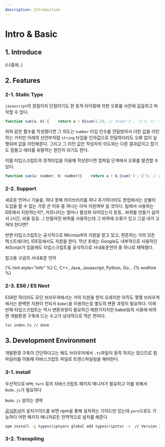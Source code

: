 ```yaml
---
description: Introduction
---
```


# Intro & Basic

## 1. Introduce

\(나중에..\)

## 2. Features

### 2-1. Static Type

`javascript`의 장점이자 단점이기도 한 동적 타이핑에 의한 오류를 사전에 검출하고 파악할 수 있다.

```javascript
function sum(a, b) {    return a + b}sum(1,2); // 3sum('1', '2'); // '12'
```

위와 같은 함수를 작성했다면 그 의도는 `number` 타입 인수를 전달받아서 더한 값을 리턴하는 거지만 아래의 선언부처럼 `string` 타입을 인자값으로 전달하더라도 오류 없이 실행되며 값을 리턴해준다. 그리고 그 리턴 값은 작성자의 의도와는 다른 결과값이고 잡기도 힘들고 에러를 유발하는 원인이 되기도 한다.

이를 타입스크립트의 정적타입을 이용해 작성한다면 컴파일 단계에서 오류를 발견할 수 있다.

```javascript
function sum(a: number, b: number){    return a + b;}sum('1','2'); // error message
```

### 2-2. Support

새로운 언어나 기술을, 하다 못해 라이브러리를 하나 추가하더라도 현업에서는 섣불리 도입을 할 수 없는 가장 큰 이유 중 하나는 아마 지원여부 일 것이다. 팀에서 사용하는 IDE에서 지원하는지?, 커뮤니티는 얼마나 활성화 되어있는지 등등.. 바퀴를 만들기 싫어서 \(시간, 비용 등등...\) 만들어진 바퀴를 사용하는데 그 바퀴에 오류가 있고 그걸 내가 고쳐야 한다면?

반면 타입스크립트는 공식적으로 Microsoft의 지원을 받고 있고, 현존하는 거의 모든 텍스트에디터, IDE등에서도 지원을 한다. 작년 초에는 Google도 내부적으로 사용하던 AtScript가 있음에도 타입스크립트를 공식적으로 사내표준언어 중 하나로 채택했다.

참고용 구글의 사내표준 언어

{% hint style="info" %}
C, C++, Java, Javascript, Python, Go...
{% endhint %}

### 2-3. ES6 / ES Next

ES6만 하더라도 모던 브라우져에서는 거의 지원을 한지 오래지만 아직도 몇몇 브라우져에서는 완벽한 지원이 안되서 `Babel`을 이용하는등 별도의 변환 과정이 필요하다. 이에 반해 타입스크립트는 역시 변환과정이 필요하긴 매한가지지만 babel등의 사용에 비하면 개발환경 구축에 드는 수고가 상대적으로 적은 편이다.

```bash
tsc index.ts // done
```

## 3. Development Environment

개발환경 구축이 간단하다고는 해도 브라우저에서 `.ts`파일이 동작 하지는 않으므로 컴파일러를 이용해 자바스크립트 파일로 트랜스파일링을 해야한다.

### 3-1. install

우선적으로 `NPM`, `Yarn` 등의 자바스크립트 패키지 매니저가 필요하고 이를 위해서 `Node.js`가 필요하다

`Node.js` 설치는 생략

[공식문서](https://www.typescriptlang.org/docs/handbook/typescript-in-5-minutes.html)의 설치가이드를 보면 npm을 통해 설치하는 가이드만 있는데 `yarn`으로도 가능하다 어떤 패키지 매니저로든 전역적으로 설치를 해준다

```bash
npm install -g typescriptyarn global add typescripttsc -v  // Version 3.0.1
```

### 3-2. Transpiling

